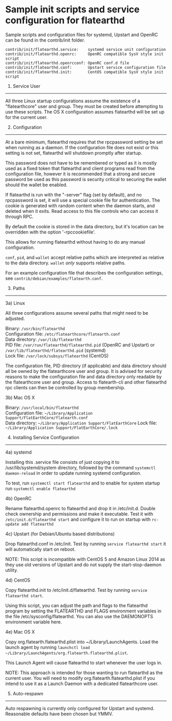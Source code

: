 Sample init scripts and service configuration for flatearthd
==========================================================

Sample scripts and configuration files for systemd, Upstart and OpenRC
can be found in the contrib/init folder.

    contrib/init/flatearthd.service:    systemd service unit configuration
    contrib/init/flatearthd.openrc:     OpenRC compatible SysV style init script
    contrib/init/flatearthd.openrcconf: OpenRC conf.d file
    contrib/init/flatearthd.conf:       Upstart service configuration file
    contrib/init/flatearthd.init:       CentOS compatible SysV style init script

1. Service User
---------------------------------

All three Linux startup configurations assume the existence of a "flatearthcore" user
and group.  They must be created before attempting to use these scripts.
The OS X configuration assumes flatearthd will be set up for the current user.

2. Configuration
---------------------------------

At a bare minimum, flatearthd requires that the rpcpassword setting be set
when running as a daemon.  If the configuration file does not exist or this
setting is not set, flatearthd will shutdown promptly after startup.

This password does not have to be remembered or typed as it is mostly used
as a fixed token that flatearthd and client programs read from the configuration
file, however it is recommended that a strong and secure password be used
as this password is security critical to securing the wallet should the
wallet be enabled.

If flatearthd is run with the "-server" flag (set by default), and no rpcpassword is set,
it will use a special cookie file for authentication. The cookie is generated with random
content when the daemon starts, and deleted when it exits. Read access to this file
controls who can access it through RPC.

By default the cookie is stored in the data directory, but it's location can be overridden
with the option '-rpccookiefile'.

This allows for running flatearthd without having to do any manual configuration.

`conf`, `pid`, and `wallet` accept relative paths which are interpreted as
relative to the data directory. `wallet` *only* supports relative paths.

For an example configuration file that describes the configuration settings,
see `contrib/debian/examples/flatearth.conf`.

3. Paths
---------------------------------

3a) Linux

All three configurations assume several paths that might need to be adjusted.

Binary:              `/usr/bin/flatearthd`  
Configuration file:  `/etc/flatearthcore/flatearth.conf`  
Data directory:      `/var/lib/flatearthd`  
PID file:            `/var/run/flatearthd/flatearthd.pid` (OpenRC and Upstart) or `/var/lib/flatearthd/flatearthd.pid` (systemd)  
Lock file:           `/var/lock/subsys/flatearthd` (CentOS)  

The configuration file, PID directory (if applicable) and data directory
should all be owned by the flatearthcore user and group.  It is advised for security
reasons to make the configuration file and data directory only readable by the
flatearthcore user and group.  Access to flatearth-cli and other flatearthd rpc clients
can then be controlled by group membership.

3b) Mac OS X

Binary:              `/usr/local/bin/flatearthd`  
Configuration file:  `~/Library/Application Support/FlatEarthCore/flatearth.conf`  
Data directory:      `~/Library/Application Support/FlatEarthCore`
Lock file:           `~/Library/Application Support/FlatEarthCore/.lock`

4. Installing Service Configuration
-----------------------------------

4a) systemd

Installing this .service file consists of just copying it to
/usr/lib/systemd/system directory, followed by the command
`systemctl daemon-reload` in order to update running systemd configuration.

To test, run `systemctl start flatearthd` and to enable for system startup run
`systemctl enable flatearthd`

4b) OpenRC

Rename flatearthd.openrc to flatearthd and drop it in /etc/init.d.  Double
check ownership and permissions and make it executable.  Test it with
`/etc/init.d/flatearthd start` and configure it to run on startup with
`rc-update add flatearthd`

4c) Upstart (for Debian/Ubuntu based distributions)

Drop flatearthd.conf in /etc/init.  Test by running `service flatearthd start`
it will automatically start on reboot.

NOTE: This script is incompatible with CentOS 5 and Amazon Linux 2014 as they
use old versions of Upstart and do not supply the start-stop-daemon utility.

4d) CentOS

Copy flatearthd.init to /etc/init.d/flatearthd. Test by running `service flatearthd start`.

Using this script, you can adjust the path and flags to the flatearthd program by
setting the FLATEARTHD and FLAGS environment variables in the file
/etc/sysconfig/flatearthd. You can also use the DAEMONOPTS environment variable here.

4e) Mac OS X

Copy org.flatearth.flatearthd.plist into ~/Library/LaunchAgents. Load the launch agent by
running `launchctl load ~/Library/LaunchAgents/org.flatearth.flatearthd.plist`.

This Launch Agent will cause flatearthd to start whenever the user logs in.

NOTE: This approach is intended for those wanting to run flatearthd as the current user.
You will need to modify org.flatearth.flatearthd.plist if you intend to use it as a
Launch Daemon with a dedicated flatearthcore user.

5. Auto-respawn
-----------------------------------

Auto respawning is currently only configured for Upstart and systemd.
Reasonable defaults have been chosen but YMMV.
